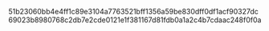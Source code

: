 51b23060bb4e4ff1c89e3104a7763521bff1356a59be830dff0df1acf90327dc69023b8980768c2db7e2cde0121e1f381167d81fdb0a1a2c4b7cdaac248f0f0a
